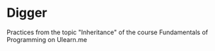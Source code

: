 # Digger
Practices from the topic "Inheritance" of the course Fundamentals of Programming on Ulearn.me
